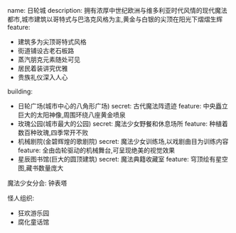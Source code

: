 name: 日轮城
description: 拥有浓厚中世纪欧洲与维多利亚时代风情的现代魔法都市,城市建筑以哥特式与巴洛克风格为主,黄金与白银的尖顶在阳光下熠熠生辉
feature:
  - 建筑多为尖顶哥特式风格
  - 街道铺设古老石板路
  - 蒸汽朋克元素随处可见
  - 居民着装讲究优雅
  - 贵族礼仪深入人心

building:
  - 日轮广场(城市中心的八角形广场)
    secret: 古代魔法阵遗迹
    feature: 中央矗立巨大的太阳神像,周围环绕八座黄金喷泉
  - 玫瑰公园(城市最大的公园)
    secret: 魔法少女野餐和休息场所
    feature: 种植着数百种玫瑰,四季常开不败
  - 机械剧院(金碧辉煌的歌剧院)
    secret: 魔法少女训练场,以戏剧曲目为训练内容
    feature: 全由齿轮驱动的机械舞台,可呈现绝美的视觉效果
  - 星辰图书馆(巨大的圆顶建筑)
    secret: 魔法典籍收藏室
    feature: 穹顶绘有星空图,藏书数量庞大

魔法少女分会: 钟表塔

怪人组织:
  - 狂欢游乐园
  - 腐化童话馆